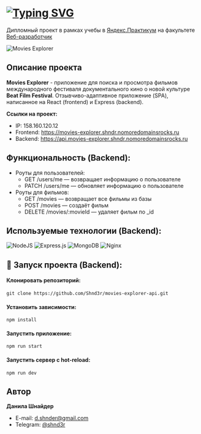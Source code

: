 # [![Typing SVG](https://readme-typing-svg.demolab.com?font=Fira+Code&size=30&pause=1000&random=false&width=500&lines=Movies-explorer.+Backend)](https://git.io/typing-svg)
Дипломный проект в рамках учебы в [Яндекс.Практикум](https://practicum.yandex.ru/) на факультете [Веб-разработчик](https://practicum.yandex.ru/web/)

![Movies Explorer](https://github.com/Shnd3r/movies-explorer-api/assets/116545792/1c615142-ed07-4a49-b3b1-2b58ea027c89)

## Описание проекта
**Movies Explorer** - приложение для поиска и просмотра фильмов международного фестиваля документального кино о новой культуре **Beat Film Festival**. Отзывчиво-адаптивное приложение (SPA), написанное на React (frontend) и Express (backend).

**Ссылки на проект:**
- IP: 158.160.120.12
- Frontend: https://movies-explorer.shndr.nomoredomainsrocks.ru
- Backend: https://api.movies-explorer.shndr.nomoredomainsrocks.ru

## Функциональность (Backend): 
* Роуты для пользователей:
  + GET /users/me — возвращает информацию о пользователе
  + PATCH /users/me — обновляет информацию о пользователе
* Роуты для фильмов: 
  + GET /movies — возвращает все фильмы из базы
  + POST /movies — создаёт фильм
  + DELETE /movies/:movieId — удаляет фильм по _id 

## Используемые технологии (Backend):
![NodeJS](https://img.shields.io/badge/node.js-6DA55F?style=for-the-badge&logo=node.js&logoColor=white)
![Express.js](https://img.shields.io/badge/express.js-%23404d59.svg?style=for-the-badge&logo=express&logoColor=%2361DAFB)
![MongoDB](https://img.shields.io/badge/MongoDB-%234ea94b.svg?style=for-the-badge&logo=mongodb&logoColor=white)
![Nginx](https://img.shields.io/badge/nginx-%23009639.svg?style=for-the-badge&logo=nginx&logoColor=white)

## 🚀 Запуск проекта (Backend):

#### Клонировать репозиторий:
```
git clone https://github.com/Shnd3r/movies-explorer-api.git
```
#### Установить зависимости:
```
npm install
```
#### Запустить приложение:
```
npm run start
```
#### Запустить сервер с hot-reload:
```
npm run dev
```

## Автор

**Данила Шнайдер**

- E-mail: [d.shnder@gmail.com](mailto:d.shnder@gmail.com)
- Telegram: [@shnd3r](https://t.me/shnd3r)


